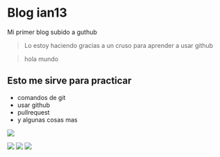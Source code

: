 # Blog ian13
Mi primer blog subido a guthub 
>Lo estoy haciendo gracias a un cruso para aprender a usar github 

>hola mundo 

## Esto me sirve para practicar 
* comandos de git
* usar github
* pullrequest 
* y algunas cosas mas 

![](https://www.qualityartworks.com.ar/wp-content/uploads/re/re0391/0391re_negro_estampa.jpg)

![](https://img.shields.io/github/release/pandao/editor.md.svg) ![](https://img.shields.io/github/issues/pandao/editor.md.svg) ![](https://img.shields.io/bower/v/editor.md.svg)
